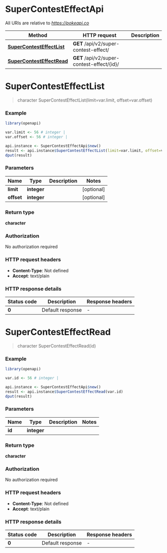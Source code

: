 # SuperContestEffectApi

All URIs are relative to *https://pokeapi.co*

Method | HTTP request | Description
------------- | ------------- | -------------
[**SuperContestEffectList**](SuperContestEffectApi.md#SuperContestEffectList) | **GET** /api/v2/super-contest-effect/ | 
[**SuperContestEffectRead**](SuperContestEffectApi.md#SuperContestEffectRead) | **GET** /api/v2/super-contest-effect/{id}/ | 


# **SuperContestEffectList**
> character SuperContestEffectList(limit=var.limit, offset=var.offset)



### Example
```R
library(openapi)

var.limit <- 56 # integer | 
var.offset <- 56 # integer | 

api.instance <- SuperContestEffectApi$new()
result <- api.instance$SuperContestEffectList(limit=var.limit, offset=var.offset)
dput(result)
```

### Parameters

Name | Type | Description  | Notes
------------- | ------------- | ------------- | -------------
 **limit** | **integer**|  | [optional] 
 **offset** | **integer**|  | [optional] 

### Return type

**character**

### Authorization

No authorization required

### HTTP request headers

 - **Content-Type**: Not defined
 - **Accept**: text/plain

### HTTP response details
| Status code | Description | Response headers |
|-------------|-------------|------------------|
| **0** | Default response |  -  |

# **SuperContestEffectRead**
> character SuperContestEffectRead(id)



### Example
```R
library(openapi)

var.id <- 56 # integer | 

api.instance <- SuperContestEffectApi$new()
result <- api.instance$SuperContestEffectRead(var.id)
dput(result)
```

### Parameters

Name | Type | Description  | Notes
------------- | ------------- | ------------- | -------------
 **id** | **integer**|  | 

### Return type

**character**

### Authorization

No authorization required

### HTTP request headers

 - **Content-Type**: Not defined
 - **Accept**: text/plain

### HTTP response details
| Status code | Description | Response headers |
|-------------|-------------|------------------|
| **0** | Default response |  -  |

